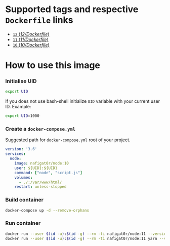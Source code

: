 # Supported tags and respective `Dockerfile` links
-	[`12` (*12/Dockerfile*)](https://github.com/nafigator/docker-library/blob/master/node/12/Dockerfile)
-	[`11` (*11/Dockerfile*)](https://github.com/nafigator/docker-library/blob/master/node/11/Dockerfile)
-	[`10` (*10/Dockerfile*)](https://github.com/nafigator/docker-library/blob/master/node/10/Dockerfile)

# How to use this image
### Initialise UID
```bash
export UID
```
If you does not use bash-shell initialize `UID` variable with your current user ID. Example:
```bash
export UID=1000
```

### Create a `docker-compose.yml`

Suggested path for `docker-compose.yml` root of your project.
```yaml
version: '3.6'
services:
  node:
    image: nafigat0r/node:10
    user: ${UID}:${UID}
    command: ["node", "script.js"]
    volumes:
      - ./:/var/www/html/
    restart: unless-stopped
```
### Build container
```bash
docker-compose up -d --remove-orphans
```

### Run container
```bash
docker run --user $(id -u):$(id -g) --rm -ti nafigat0r/node:11 --version
docker run --user $(id -u):$(id -g) --rm -ti nafigat0r/node:11 yarn --version
```
